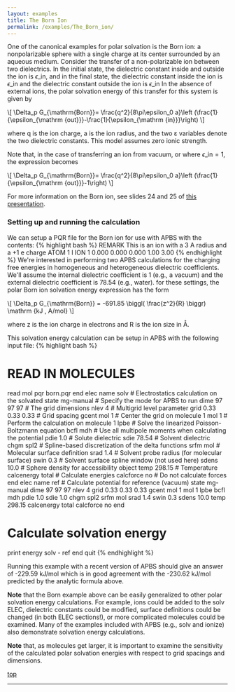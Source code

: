 ```yaml
---
layout: examples
title: The Born Ion
permalink: /examples/The_Born_ion/
---
```

<a id="topcall"></a>
One of the canonical examples for polar solvation is the Born ion: a nonpolarizable sphere with a single charge at its center surrounded by an aqueous medium. Consider the transfer of a non-polarizable ion between two dielectrics. In the initial state, the dielectric constant inside and outside the ion is $\epsilon\_{\mathrm {in}}$, and in the final state, the dielectric constant inside the ion is $\epsilon\_{\mathrm {in}}$ and the dielectric constant outside the ion is $\epsilon\_{\mathrm {in}}$ In the absence of external ions, the polar solvation energy of this transfer for this system is given by

\\[ \Delta\_p G\_{\mathrm{Born}}= \frac{q^2}{8\pi\epsilon\_0 a}\left (\frac{1}{\epsilon\_{\mathrm {out}}}-\frac{1}{\epsilon\_{\mathrm {in}}}\right) \\]

where q is the ion charge, a is the ion radius, and the two ε variables denote the two dielectric constants. This model assumes zero ionic strength.

Note that, in the case of transferring an ion from vacuum, or where $\epsilon\_{\mathrm {in}} = 1$, the expression becomes

\\[ \Delta\_p G\_{\mathrm{Born}}= \frac{q^2}{8\pi\epsilon\_0 a}\left (\frac{1}{\epsilon\_{\mathrm {out}}}-1\right) \\]

For more information on the Born ion, see slides 24 and 25 of <a href="http://www.poissonboltzmann.org/docs/2008-12_workshop_lecture.pdf">this presentation</a>.


### Setting up and running the calculation

We can setup a PQR file for the Born ion for use with APBS with the contents:
{% highlight bash %}
REMARK  This is an ion with a 3 A radius and a +1 e charge
ATOM      1   I  ION     1 0.000   0.000   0.000  1.00 3.00
{% endhighlight %}
We're interested in performing two APBS calculations for the charging free energies in homogeneous and heterogeneous dielectric coefficients. We'll assume the internal dielectric coefficient is 1 (e.g., a vacuum) and the external dielectric coefficient is 78.54 (e.g., water). for these settings, the polar Born ion solvation energy expression has the form

\\[ \Delta_p G_{\mathrm{Born}} = -691.85 \biggl( \frac{z^2}{R} \biggr) \mathrm {kJ \, A/mol} \\]

where z is the ion charge in electrons and R is the ion size in Å.

This solvation energy calculation can be setup in APBS with the following input file:
{% highlight bash %}
# READ IN MOLECULES
read
	mol pqr born.pqr
end
elec name solv # Electrostatics calculation on the solvated state
	mg-manual # Specify the mode for APBS to run
	dime 97 97 97 # The grid dimensions
	nlev 4 # Multigrid level parameter
	grid 0.33 0.33 0.33 # Grid spacing
	gcent mol 1 # Center the grid on molecule 1
	mol 1 # Perform the calculation on molecule 1
	lpbe # Solve the linearized Poisson-Boltzmann equation
	bcfl mdh # Use all multipole moments when calculating the potential
	pdie 1.0 # Solute dielectric
	sdie 78.54 # Solvent dielectric
	chgm spl2 # Spline-based discretization of the delta functions
	srfm mol # Molecular surface definition
	srad 1.4 # Solvent probe radius (for molecular surface)
	swin 0.3 # Solvent surface spline window (not used here)
	sdens 10.0 # Sphere density for accessibility object
	temp 298.15 # Temperature
	calcenergy total # Calculate energies
	calcforce no # Do not calculate forces
end
elec name ref # Calculate potential for reference (vacuum) state
	mg-manual
	dime 97 97 97
	nlev 4
	grid 0.33 0.33 0.33
	gcent mol 1
	mol 1
	lpbe
	bcfl mdh
	pdie 1.0
	sdie 1.0
	chgm spl2
	srfm mol
	srad 1.4
	swin 0.3
	sdens 10.0
	temp 298.15
	calcenergy total
	calcforce no
end
# Calculate solvation energy
print energy solv - ref end
quit
{% endhighlight %}

Running this example with a recent version of APBS should give an answer of -229.59 kJ/mol which is in good agreement with the -230.62 kJ/mol predicted by the analytic formula above.

**Note** that the Born example above can be easily generalized to other polar solvation energy calculations. For example, ions could be added to the solv ELEC, dielectric constants could be modified, surface definitions could be changed (in both ELEC sections!), or more complicated molecules could be examined. Many of the examples included with APBS (e.g., solv and ionize) also demonstrate solvation energy calculations.

**Note** that, as molecules get larger, it is important to examine the sensitivity of the calculated polar solvation energies with respect to grid spacings and dimensions.

<a data-scroll href="#topcall">top</a>
<hr/>







<script type="text/x-mathjax-config">
  MathJax.Hub.Config({
    tex2jax: {inlineMath: [['$','$'], ['\\(','\\)']]}
  });
</script>
<script type="text/javascript"
  src="http://cdn.mathjax.org/mathjax/latest/MathJax.js?config=TeX-AMS-MML_HTMLorMML">
</script>
































